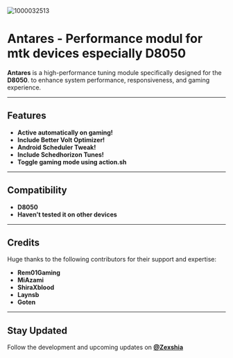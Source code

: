 ![1000032513](https://github.com/user-attachments/assets/3bf4fdfc-30dc-4ead-93f6-a270c00b67f9)

#  Antares -  Performance modul for mtk devices especially D8050 

**Antares** is a high-performance tuning module specifically designed for the **D8050**. to enhance system performance, responsiveness, and gaming experience.  

---

##  Features  
- **Active automatically on gaming!**
- **Include Better Volt Optimizer!**
- **Android Scheduler Tweak!**
- **Include Schedhorizon Tunes!**
- **Toggle gaming mode using action.sh**

---

##  Compatibility  
- **D8050**
- **Haven't tested it on other devices** 
 
---

##  Credits  
Huge thanks to the following contributors for their support and expertise:  
- **Rem01Gaming**  
- **MiAzami**  
- **ShiraXblood**  
- **Laynsb**  
- **Goten**  

---

## Stay Updated  
Follow the development and upcoming updates on **[@Zexshia](https://t.me/zexshiach)**
